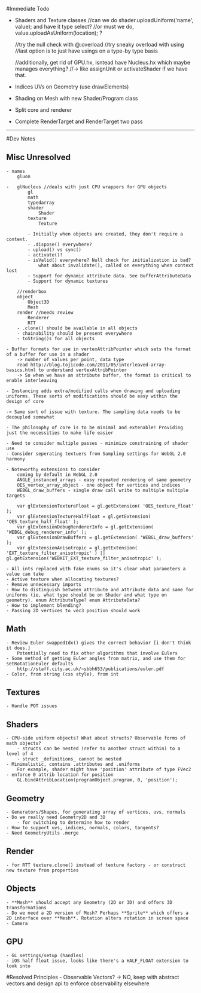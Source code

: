 #Immediate Todo
- Shaders and Texture classes
	//can we do shader.uploadUniform('name', value); and have it type select?
	//or must we do, value.uploadAsUniform(location); ?

	//try the null check with @:overload
	//try sneaky overload with using
	//last option is to just have usings on a type-by type basis

	//additionally, get rid of GPU.hx, isntead have Nucleus.hx which maybe manages everything?
	//-> like assignUnit or activateShader if we have that.

- Indices UVs on Geometry (use drawElements)
- Shading on Mesh with new Shader/Program class
- Split core and renderer
- Complete RenderTarget and RenderTarget two pass

---

#Dev Notes

## Misc Unresolved
	- names
		gluon

	-	glNucleus //deals with just CPU wrappers for GPU objects
			gl
			math
			typedarray
			shader
				Shader
			texture
				Texture

			- Initially when objects are created, they don't require a context.
			- .dispose() everywhere?
			- upload() vs sync()
			- activate()?
			- isValid() everywhere? Null check for initialization is bad? 
				what about invalidate(), called on everything when context lost
			- Support for dynamic attribute data. See BufferAttributeData
			- Support for dynamic textures

		//renderbox
		object
			Object3D
			Mesh
		render //needs review
			Renderer
			RTT
		- .clone() should be available in all objects
		- chainability should be present everywhere
		- toString()s for all objects

	- Buffer formats for use in vertexAttribPointer which sets the format of a buffer for use in a shader
		-> number of values per point, data type
		read http://blog.tojicode.com/2011/05/interleaved-array-basics.html to understand vertexAttribPointer
		-> So when we have an attribute buffer, the format is critical to enable interleaving

	- Instancing adds extra/modified calls when drawing and uploading uniforms. These sorts of modifications should be easy within the design of core

	-> Same sort of issue with texture. The sampling data needs to be decoupled somewhat

	- The philosophy of core is to be minimal and extenable! Providing just the necessities to make life easier

	- Need to consider multiple passes - minimize constraining of shader use
	- Consider seperating textuers from Sampling settings for WebGL 2.0 harmony

	- Noteworthy extensions to consider
		coming by default in WebGL 2.0
		ANGLE_instanced_arrays - easy repeated rendering of same geometry
		OES_vertex_array_object - one object for vertices and indices
		WEBGL_draw_buffers - single draw call write to multiple multiple targets

		var glExtensionTextureFloat = gl.getExtension( 'OES_texture_float' );
		var glExtensionTextureHalfFloat = gl.getExtension( 'OES_texture_half_float' );
		var glExtensionDebugRendererInfo = gl.getExtension( 'WEBGL_debug_renderer_info' );
		var glExtensionDrawBuffers = gl.getExtension( 'WEBGL_draw_buffers' );
		var glExtensionAnisotropic = gl.getExtension( 'EXT_texture_filter_anisotropic' ) || gl.getExtension('WEBKIT_EXT_texture_filter_anisotropic' );

	- All ints replaced with fake enums so it's clear what parameters a value can take
	- Active texture when allocating textures?
	- Remove unnecessary imports
	- How to distinguish between attribute and attribute data and same for uniforms (ie, what type should be on Shader and what type on geometry). enum AttributeType? enum AttributeData?
	- How to implement blending?
	- Passing 2D vertices to vec3 position should work

## Math
	- Review Euler swappedIdx() gives the correct behavior [i don't think it does.]
		Potentially need to fix other algorithms that involve Eulers
	- Some method of getting Euler angles from matrix, and use them for setRotationEuler defaults
		http://staff.city.ac.uk/~sbbh653/publications/euler.pdf
	- Color, from string (css style), from int

## Textures
	- Handle POT issues

## Shaders
	- CPU-side uniform objects? What about structs? Observable forms of math objects?
		- structs can be nested (refer to another struct within) to a level of 4
		- struct _definitions_ cannot be nested
	- Minimalistic, contains .attributes and .uniforms
		For example, shader might have 'position' attribute of type FVec2
	- enforce 0 attrib location for position
		GL.bindAttribLocation(programObject.program, 0, 'position');

## Geometry
	- Generators/Shapes, for generating array of vertices, uvs, normals
	- Do we really need Geometry2D and 3D
		- for switching to determine how to render
	- How to support uvs, indices, normals, colors, tangents?
	- Need GeometryUtils .merge

## Render
	- for RTT texture.clone() instead of texture factory - or construct new texture from properties

## Objects
	- **Mesh** should accept any Geometry (2D or 3D) and offers 3D transformations
	- Do we need a 2D version of Mesh? Perhaps **Sprite** which offers a 2D interface over **Mesh**. Rotation alters rotation in screen space
	- Camera

## GPU
	- GL settings/setup (handles)
	- iOS half float issue, looks like there's a HALF_FLOAT extension to look into


#Resolved Principles
	- Observable Vectors?
		-> NO, keep with abstract vectors and design api to enforce observability elsewhere
